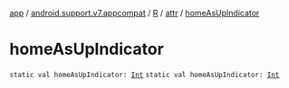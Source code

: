 [app](../../../index.md) / [android.support.v7.appcompat](../../index.md) / [R](../index.md) / [attr](index.md) / [homeAsUpIndicator](.)

# homeAsUpIndicator

`static val homeAsUpIndicator: `[`Int`](https://kotlinlang.org/api/latest/jvm/stdlib/kotlin/-int/index.html)
`static val homeAsUpIndicator: `[`Int`](https://kotlinlang.org/api/latest/jvm/stdlib/kotlin/-int/index.html)